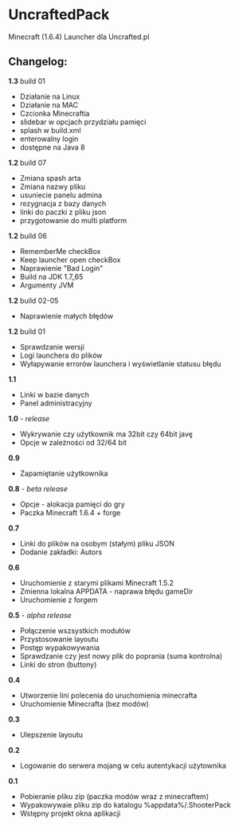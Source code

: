 UncraftedPack
==========

Minecraft (1.6.4) Launcher dla Uncrafted.pl


Changelog:
----------

**1.3** build 01

* Działanie na Linux
* Działanie na MAC
* Czcionka Minecraftia
* slidebar w opcjach przydziału pamięci
* splash w build.xml
* enterowalny login
* dostępne na Java 8

**1.2** build 07

* Zmiana spash arta
* Zmiana nazwy pliku
* usuniecie panelu admina
* rezygnacja z bazy danych
* linki do paczki z pliku json
* przygotowanie do multi platform

**1.2** build 06

* RememberMe checkBox
* Keep launcher open checkBox
* Naprawienie "Bad Login"
* Build na JDK 1.7_65
* Argumenty JVM

**1.2** build 02-05

* Naprawienie małych błędów

**1.2** build 01

* Sprawdzanie wersji
* Logi launchera do plików
* Wyłapywanie errorów launchera i wyświetlanie statusu błędu


**1.1**

* Linki w bazie danych
* Panel administracyjny

**1.0** - *release*

* Wykrywanie czy użytkownik ma 32bit czy 64bit javę
* Opcje w zależności od 32/64 bit

**0.9**

* Zapamiętanie użytkownika

**0.8** - *beta release*

* Opcje - alokacja pamięci do gry
* Paczka Minecraft 1.6.4 + forge

**0.7**

* Linki do plików na osobym (stałym) pliku JSON
* Dodanie zakładki: Autors

**0.6**

* Uruchomienie z starymi plikami Minecraft 1.5.2
* Zmienna lokalna APPDATA - naprawa błędu gameDir
* Uruchomienie z forgem

**0.5** - *alpha release*

* Połączenie wszsystkich modułów
* Przystosowanie layoutu
* Postęp wypakowywania
* Sprawdzanie czy jest nowy plik do poprania (suma kontrolna)
* Linki do stron (buttony)

**0.4**

* Utworzenie lini polecenia do uruchomienia minecrafta
* Uruchomienie Minecrafta (bez modów)

**0.3**

* Ulepszenie layoutu

**0.2**

* Logowanie do serwera mojang w celu autentykacji użytownika

**0.1**

* Pobieranie pliku zip (paczka modów wraz z minecraftem)
* Wypakowywaie pliku zip do katalogu %appdata%/.ShooterPack
* Wstępny projekt okna aplikacji